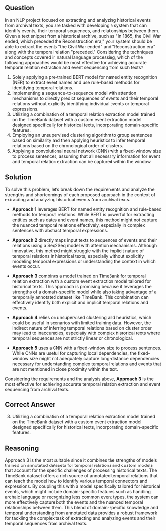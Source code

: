 ## Question
In an NLP project focused on extracting and analyzing historical events from archival texts, you are tasked with developing a system that can identify events, their temporal sequences, and relationships between them. Given a text snippet from a historical archive, such as "In 1865, the Civil War ended, which preceded the Reconstruction era," your system should be able to extract the events "the Civil War ended" and "Reconstruction era" along with the temporal relation "preceded." Considering the techniques and concepts covered in natural language processing, which of the following approaches would be most effective for achieving accurate temporal relation extraction and event sequencing from such texts?

1. Solely applying a pre-trained BERT model for named entity recognition (NER) to extract event names and use rule-based methods for identifying temporal relations.
2. Implementing a sequence-to-sequence model with attention mechanisms to directly predict sequences of events and their temporal relations without explicitly identifying individual events or temporal expressions.
3. Utilizing a combination of a temporal relation extraction model trained on the TimeBank dataset with a custom event extraction model designed specifically for historical texts, incorporating domain-specific features.
4. Employing an unsupervised clustering algorithm to group sentences based on similarity and then applying heuristics to infer temporal relations based on the chronological order of clusters.
5. Applying a convolutional neural network (CNN) with a fixed-window size to process sentences, assuming that all necessary information for event and temporal relation extraction can be captured within the window.

## Solution

To solve this problem, let’s break down the requirements and analyze the strengths and shortcomings of each proposed approach in the context of extracting and analyzing historical events from archival texts.

- **Approach 1** leverages BERT for named entity recognition and rule-based methods for temporal relations. While BERT is powerful for extracting entities such as dates and event names, this method might not capture the nuanced temporal relations effectively, especially in complex sentences with abstract temporal expressions.

- **Approach 2** directly maps input texts to sequences of events and their relations using a Seq2Seq model with attention mechanisms. Although innovative, this method might struggle with the implicit nature of temporal relations in historical texts, especially without explicitly modeling temporal expressions or understanding the context in which events occur.

- **Approach 3** combines a model trained on TimeBank for temporal relation extraction with a custom event extraction model tailored for historical texts. This approach is promising because it leverages the strengths of a domain-specific model while also taking advantage of a temporally annotated dataset like TimeBank. This combination can effectively identify both explicit and implicit temporal relations and events.

- **Approach 4** relies on unsupervised clustering and heuristics, which could be useful in scenarios with limited training data. However, the indirect nature of inferring temporal relations based on cluster order may lead to inaccuracies, especially with complex historical texts where temporal sequences are not strictly linear or chronological.

- **Approach 5** uses a CNN with a fixed-window size to process sentences. While CNNs are useful for capturing local dependencies, the fixed-window size might not adequately capture long-distance dependencies necessary for understanding complex temporal relations and events that are not mentioned in close proximity within the text.

Considering the requirements and the analysis above, **Approach 3** is the most effective for achieving accurate temporal relation extraction and event sequencing from archival texts.

## Correct Answer

3. Utilizing a combination of a temporal relation extraction model trained on the TimeBank dataset with a custom event extraction model designed specifically for historical texts, incorporating domain-specific features.

## Reasoning

Approach 3 is the most suitable since it combines the strengths of models trained on annotated datasets for temporal relations and custom models that account for the specific challenges of processing historical texts. The TimeBank dataset offers a rich source of annotated temporal relations that can teach the model how to identify various temporal connectors and expressions. By coupling this with a model specifically tailored for historical events, which might include domain-specific features such as handling archaic language or recognizing less common event types, the system can more effectively capture both the events and the nuanced temporal relationships between them. This blend of domain-specific knowledge and temporal understanding from annotated data provides a robust framework for tackling the complex task of extracting and analyzing events and their temporal sequences from archival texts.